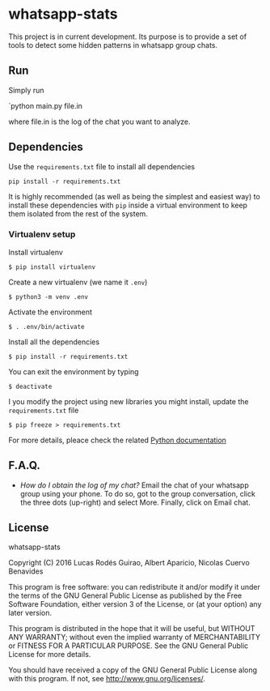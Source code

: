 # whatsapp-stats

This project is in current development. Its purpose is to provide a set of
tools to detect some hidden patterns in whatsapp group chats.

## Run

Simply run

`python main.py file.in

where file.in is the log of the chat you want to analyze.

## Dependencies

Use the `requirements.txt` file to install all dependencies

`pip install -r requirements.txt`

It is highly recommended (as well as being the simplest and easiest way) to install these dependencies with `pip` inside a virtual environment to keep
them isolated from the rest of the system.

### Virtualenv setup

Install virtualenv

`$ pip install virtualenv`

Create a new virtualenv (we name it `.env`)

`$ python3 -m venv .env`

Activate the environment

`$ . .env/bin/activate`

Install all the dependencies

`$ pip install -r requirements.txt`

You can exit the environment by typing

`$ deactivate`

I you modify the project using new libraries you might install, update the `requirements.txt` file

`$ pip freeze > requirements.txt`

For more details, pleace check the related [Python documentation](http://docs.python-guide.org/en/latest/dev/virtualenvs/)

## F.A.Q.

- *How do I obtain the log of my chat?*
Email the chat of your whatsapp group using your phone. To do so, got to the
group conversation, click the three dots (up-right) and select More. Finally,
click on Email chat.

## License

whatsapp-stats

Copyright (C) 2016  Lucas Rodés Guirao, Albert Aparicio, Nicolas Cuervo Benavides

This program is free software: you can redistribute it and/or modify
it under the terms of the GNU General Public License as published by
the Free Software Foundation, either version 3 of the License, or
(at your option) any later version.

This program is distributed in the hope that it will be useful,
but WITHOUT ANY WARRANTY; without even the implied warranty of
MERCHANTABILITY or FITNESS FOR A PARTICULAR PURPOSE.  See the
GNU General Public License for more details.

You should have received a copy of the GNU General Public License
along with this program.  If not, see <http://www.gnu.org/licenses/>.
